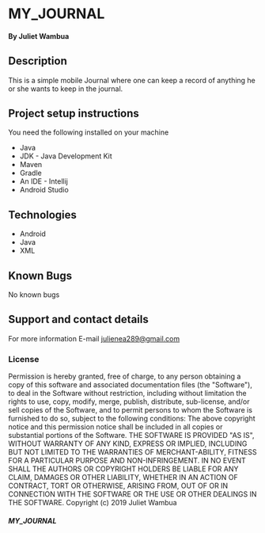 # MY_JOURNAL

 #### By Juliet Wambua

 ## Description

This is a simple mobile Journal where one can keep a record of anything he or she wants to keep in the journal.

## Project setup instructions
   You need the following installed on your machine
   
   * Java
   * JDK - Java Development Kit
   * Maven
   * Gradle
   * An IDE - Intellij 
   * Android Studio


  ## Technologies
   * Android
   * Java
   * XML

   ## Known Bugs
   No known bugs

   ## Support and contact details
   For more information E-mail julienea289@gmail.com

   ### License

   Permission is hereby granted, free of charge, to any person obtaining a copy of this software and associated documentation files (the "Software"), to deal in the Software without restriction, including without limitation the rights to use, copy, modify, merge, publish, distribute, sub-license, and/or sell copies of the Software, and to permit persons to whom the Software is furnished to do so, subject to the following conditions:
    The above copyright notice and this permission notice shall be included in all copies or substantial portions of the Software.
    THE SOFTWARE IS PROVIDED "AS IS", WITHOUT WARRANTY OF ANY KIND, EXPRESS OR IMPLIED, INCLUDING BUT NOT LIMITED TO THE WARRANTIES OF MERCHANT-ABILITY, FITNESS FOR A PARTICULAR PURPOSE AND NON-INFRINGEMENT. IN NO EVENT SHALL THE AUTHORS OR COPYRIGHT HOLDERS BE LIABLE FOR ANY CLAIM, DAMAGES OR OTHER LIABILITY, WHETHER IN AN ACTION OF CONTRACT, TORT OR OTHERWISE, ARISING FROM, OUT OF OR IN CONNECTION WITH THE SOFTWARE OR THE USE OR OTHER DEALINGS IN THE SOFTWARE.
    Copyright (c) 2019 Juliet Wambua
   ##### MY_JOURNAL
